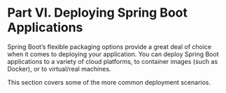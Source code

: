 # Part VI. Deploying Spring Boot Applications

Spring Boot’s flexible packaging options provide a great deal of choice when it comes to deploying your application. You can deploy Spring Boot applications to a variety of cloud platforms, to container images (such as Docker), or to virtual/real machines.

This section covers some of the more common deployment scenarios.

